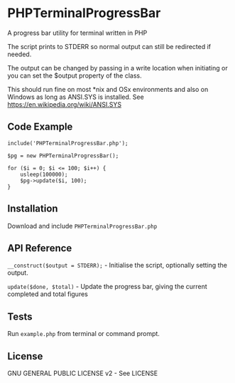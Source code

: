 # PHPTerminalProgressBar

A progress bar utility for terminal written in PHP

The script prints to STDERR so normal output can still be redirected if needed.

The output can be changed by passing in a write location when initiating or you can set the $output property of the class.

This should run fine on most *nix and OSx environments and also on Windows as long as ANSI.SYS is installed. See https://en.wikipedia.org/wiki/ANSI.SYS

## Code Example

```
include('PHPTerminalProgressBar.php');

$pg = new PHPTerminalProgressBar();

for ($i = 0; $i <= 100; $i++) {
	usleep(100000);
	$pg->update($i, 100);
}
````

## Installation

Download and include `PHPTerminalProgressBar.php`

## API Reference

`__construct($output = STDERR);` - Initialise the script, optionally setting the output.

`update($done, $total)` - Update the progress bar, giving the current completed and total figures

## Tests

Run `example.php` from terminal or command prompt.

## License

GNU GENERAL PUBLIC LICENSE v2 - See LICENSE